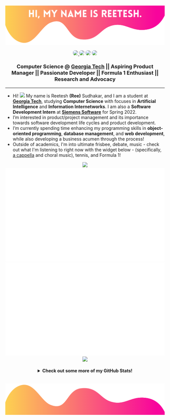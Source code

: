 <p align="center">
  <img src="assets/header.png">
</p>

<p align="center">
	<a href="https://linkedin.com/in/reeteshsudhakar"><img style="border-radius: 6px; overflow: hidden;" src="https://img.shields.io/badge/LinkedIn-0077B5?style=for-the-badge&logo=linkedin&logoColor=white"></img>
	</a>
	<a href="https://instagram.com/reeteshsudhakar"><img style="border-radius: 6px;" src="https://img.shields.io/badge/Instagram-E4405F?style=for-the-badge&logo=instagram&logoColor=white" /></a>
	<a href="https://reeteshsudhakar.com/"><img style="border-radius: 6px;" src="https://img.shields.io/website?down_color=Red&down_message=Offline&logo=vercel&style=for-the-badge&up_color=Green&up_message=Online&url=https%3A%2F%2Freeteshsudhakar.com" /></a>
	<a href="mailto:rsudhakar9@gatech.edu"><img style="border-radius: 6px;" src="https://img.shields.io/badge/Email-D14836?style=for-the-badge&logo=gmail&logoColor=white" /></a>
</p>

<h3 align="center"> <a><strong> Computer Science @ <a href="https://gatech.edu">Georgia Tech</a> || Aspiring Product Manager || Passionate Developer || Formula 1 Enthusiast || Research and Advocacy</strong></a> </h3>

---

- Hi! <img src="https://media.giphy.com/media/hvRJCLFzcasrR4ia7z/giphy.gif" width="20px"> My name is Reetesh **(Ree)** Sudhakar, and I am a student at [**Georgia Tech**](https://gatech.edu), studying **Computer Science** with focuses in **Artificial Intelligence** and **Information Internetworks**. I am also a **Software Development Intern** at [**Siemens Software**](https://sw.siemens.com) for Spring 2022. 
- I’m interested in product/project management and its importance towards software development life cycles and product development. 
- I’m currently spending time enhancing my programming skills in **object-oriented programming**, **database management**, and **web development**, while also developing a business acumen through the process! 
- Outside of academics, I'm into ultimate frisbee, debate, music - check out what I'm listening to right now with the widget below - (specifically, [a cappella](https://www.youtube.com/watch?v=un1HidgVOUk) and choral music), tennis, and Formula 1!

<div class="column" align="center">
  <div class="row">
    <img src="https://spotify-github-profile.vercel.app/api/view?uid=7gv2grx6al950orr9jkqpy4yf&cover_image=true&theme=novatorem&bar_color=2e548a&bar_color_cover=false">
  </div>	
  <div class="row">
    <img src="https://github.com/reeteshsudhakar/my-github-stats/blob/master/generated/overview.svg">
    <img src="https://github.com/reeteshsudhakar/my-github-stats/blob/master/generated/languages.svg">
  </div>
  <div class="row">
    <img src="https://quotes-github-readme.vercel.app/api?type=horizontal&theme=dark)](https://github.com/piyushsuthar/github-readme-quotes">
  </div>
</div>

<br>

<details>
  <summary align="center"><strong>Check out some more of my GitHub Stats!</strong></summary>
<br>
<!-- <p align="center"> 
  <img src="https://github-readme-stats.vercel.app/api/top-langs/?username=reeteshsudhakar&layout=compact&title_color=80a1c1&text_color=FFFFFF&icon_color=7fb3c2&bg_color=2e3440">
</p>
<p align="center">
   <img src="https://github-readme-stats.vercel.app/api?username=reeteshsudhakar&show_icons=true&theme=nord&include_all_commits=true&count_private=true&custom_title=What I'm Up To&count_private=true">
</p> -->
<p align="center">
  <img src="https://github-profile-trophy.vercel.app/?username=reeteshsudhakar&theme=nord&margin-w=10&margin-h=10&row=1">
</p>
  
<!--START_SECTION:waka-->
![Code Time](http://img.shields.io/badge/Code%20Time-3%20hrs%2014%20mins-blue)

![Profile Views](http://img.shields.io/badge/Profile%20Views-73-blue)

![Lines of code](https://img.shields.io/badge/From%20Hello%20World%20I%27ve%20Written-330%20Thousand%20lines%20of%20code-blue)

**🐱 My GitHub Data** 

> 🏆 319 Contributions in the Year 2021
 > 
> 📦 104.0 kB Used in GitHub's Storage 
 > 
> 🚫 Not Opted to Hire
 > 
> 📜 13 Public Repositories 
 > 
> 🔑 1 Private Repository 
 > 
**I'm an Early 🐤** 

```text
🌞 Morning    60 commits     █████░░░░░░░░░░░░░░░░░░░░   19.93% 
🌆 Daytime    122 commits    ██████████░░░░░░░░░░░░░░░   40.53% 
🌃 Evening    119 commits    ██████████░░░░░░░░░░░░░░░   39.53% 
🌙 Night      0 commits      ░░░░░░░░░░░░░░░░░░░░░░░░░   0.0%

```
📅 **I'm Most Productive on Monday** 

```text
Monday       70 commits     █████░░░░░░░░░░░░░░░░░░░░   23.26% 
Tuesday      31 commits     ██░░░░░░░░░░░░░░░░░░░░░░░   10.3% 
Wednesday    59 commits     █████░░░░░░░░░░░░░░░░░░░░   19.6% 
Thursday     29 commits     ██░░░░░░░░░░░░░░░░░░░░░░░   9.63% 
Friday       48 commits     ████░░░░░░░░░░░░░░░░░░░░░   15.95% 
Saturday     36 commits     ███░░░░░░░░░░░░░░░░░░░░░░   11.96% 
Sunday       28 commits     ██░░░░░░░░░░░░░░░░░░░░░░░   9.3%

```


📊 **This Week I Spent My Time On** 

```text
⌚︎ Time Zone: America/Los_Angeles

💬 Programming Languages: 
HTML                     1 hr 24 mins        ███████████████░░░░░░░░░░   62.74% 
CSS                      22 mins             ████░░░░░░░░░░░░░░░░░░░░░   16.87% 
JavaScript               18 mins             ███░░░░░░░░░░░░░░░░░░░░░░   14.01% 
Markdown                 6 mins              █░░░░░░░░░░░░░░░░░░░░░░░░   4.81% 
Java                     2 mins              ░░░░░░░░░░░░░░░░░░░░░░░░░   1.58%

🔥 Editors: 
VS Code                  2 hrs 6 mins        ███████████████████████░░   93.32% 
IntelliJ                 8 mins              █░░░░░░░░░░░░░░░░░░░░░░░░   6.39% 
Sublime Text             0 secs              ░░░░░░░░░░░░░░░░░░░░░░░░░   0.29%

💻 Operating System: 
Mac                      2 hrs 15 mins       █████████████████████████   100.0%

```

**I Mostly Code in Python** 

```text
Python                   5 repos             ██████████░░░░░░░░░░░░░░░   41.67% 
Java                     3 repos             ██████░░░░░░░░░░░░░░░░░░░   25.0% 
Jupyter Notebook         2 repos             ████░░░░░░░░░░░░░░░░░░░░░   16.67% 
CSS                      1 repo              ██░░░░░░░░░░░░░░░░░░░░░░░   8.33% 
HTML                     1 repo              ██░░░░░░░░░░░░░░░░░░░░░░░   8.33%

```


**Timeline**

![Chart not found](https://raw.githubusercontent.com/reeteshsudhakar/reeteshsudhakar/main/charts/bar_graph.png) 


 Last Updated on 22/12/2021
<!--END_SECTION:waka-->
</details>

<br>

<p align="center">
  <img src="assets/footer.png">
</p>

<!---
reeteshsudhakar/reeteshsudhakar is a ✨ special ✨ repository because its `README.md` (this file) appears on your GitHub profile.
You can click the Preview link to take a look at your changes.
https://user-images.githubusercontent.com/86990519/141708091-8fa1cd7e-bc3e-4c47-a0b1-df35d53a9981.mov
--->
